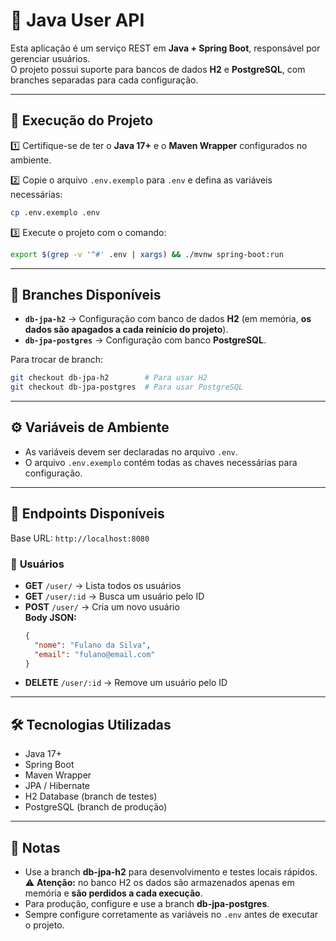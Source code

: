 # 📘 Java User API

Esta aplicação é um serviço REST em **Java + Spring Boot**, responsável por gerenciar usuários.  
O projeto possui suporte para bancos de dados **H2** e **PostgreSQL**, com branches separadas para cada configuração.  

---

## 🚀 **Execução do Projeto**

1️⃣ Certifique-se de ter o **Java 17+** e o **Maven Wrapper** configurados no ambiente.  

2️⃣ Copie o arquivo `.env.exemplo` para `.env` e defina as variáveis necessárias:  

```bash
cp .env.exemplo .env
```

3️⃣ Execute o projeto com o comando:

```bash
export $(grep -v '^#' .env | xargs) && ./mvnw spring-boot:run
```

---

## 🌿 **Branches Disponíveis**

- **`db-jpa-h2`** → Configuração com banco de dados **H2** (em memória, **os dados são apagados a cada reinício do projeto**).  
- **`db-jpa-postgres`** → Configuração com banco **PostgreSQL**.

Para trocar de branch:

```bash
git checkout db-jpa-h2        # Para usar H2
git checkout db-jpa-postgres  # Para usar PostgreSQL
```

---

## ⚙️ **Variáveis de Ambiente**

- As variáveis devem ser declaradas no arquivo `.env`.
- O arquivo `.env.exemplo` contém todas as chaves necessárias para configuração.

---

## 📡 **Endpoints Disponíveis**

Base URL: `http://localhost:8080`

### 👤 **Usuários**

- **GET** `/user/` → Lista todos os usuários  
- **GET** `/user/:id` → Busca um usuário pelo ID  
- **POST** `/user/` → Cria um novo usuário  
  **Body JSON:**
  ```json
  {
    "nome": "Fulano da Silva",
    "email": "fulano@email.com"
  }
  ```
- **DELETE** `/user/:id` → Remove um usuário pelo ID

---

## 🛠 **Tecnologias Utilizadas**

- Java 17+
- Spring Boot
- Maven Wrapper
- JPA / Hibernate
- H2 Database (branch de testes)
- PostgreSQL (branch de produção)

---

## 📌 **Notas**

- Use a branch **db-jpa-h2** para desenvolvimento e testes locais rápidos.  
  ⚠️ **Atenção:** no banco H2 os dados são armazenados apenas em memória e **são perdidos a cada execução**.  
- Para produção, configure e use a branch **db-jpa-postgres**.  
- Sempre configure corretamente as variáveis no `.env` antes de executar o projeto.  
